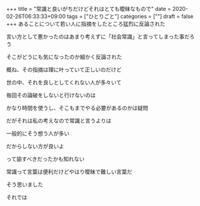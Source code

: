 +++
title = "常識と良いがちだけどそれはとても曖昧なもので"
date = 2020-02-26T06:33:33+09:00
tags = ["ひとりごと"]
categories = [""]
draft = false
+++
あることについて若い人に指摘をしたところ猛烈に反論された

言い方として悪かったのはあまり考えずに「社会常識」と言ってしまった事だろう

そこがどうにも気になったのか細かく反論された

概ね、その指摘は理に叶っていて正しいのだけど

世の中、それを良しとしてくれない人が多々いて

毎回その論破をしないと行けないのは

かなり時間を使うし、そこもまでやる必要があるのかは疑問

だがそれは私の考えなので常識と言うよりは

一般的にそう想う人が多い

だからしない方が良いよ

って諭すべきだったかも知れない

常識って言葉は便利だけどやはり曖昧で難しい言葉だ

そう思いました

それでは
